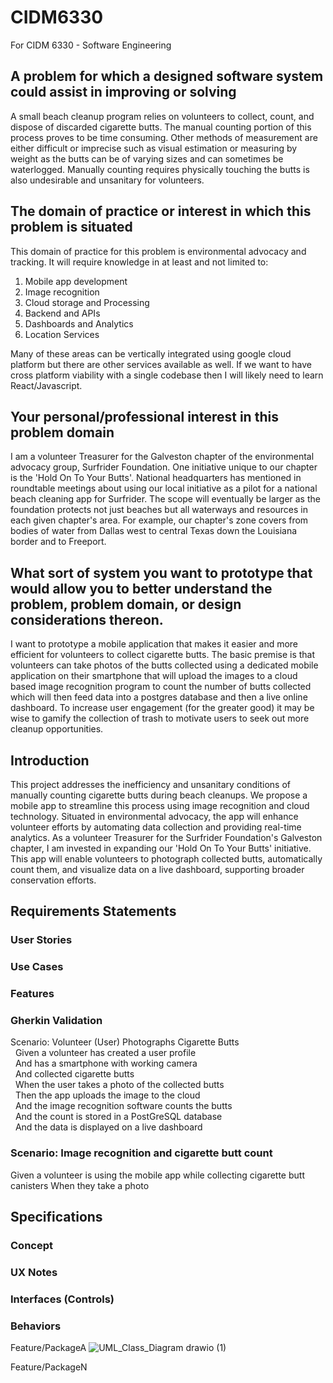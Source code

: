 # CIDM6330
  For CIDM 6330 - Software Engineering

## A problem for which a designed software system could assist in improving or solving
  A small beach cleanup program relies on volunteers to collect, count, and dispose of discarded cigarette butts. The manual counting portion of this process proves to be time consuming. Other methods of measurement are either difficult or imprecise such as visual estimation or measuring by weight as the butts can be of varying sizes and can sometimes be waterlogged. Manually counting requires physically touching the butts is also undesirable and unsanitary for volunteers.

## The domain of practice or interest in which this problem is situated
This domain of practice for this problem is environmental advocacy and tracking. It will require knowledge in at least and not limited to:
  1. Mobile app development
  2. Image recognition
  3. Cloud storage and Processing
  4. Backend and APIs
  5. Dashboards and Analytics
  6. Location Services

Many of these areas can be vertically integrated using google cloud platform but there are other services available as well. If we want to have cross platform viability with a single codebase then I will likely need to learn React/Javascript.

## Your personal/professional interest in this problem domain
  I am a volunteer Treasurer for the Galveston chapter of the environmental advocacy group, Surfrider Foundation. One initiative unique to our chapter is the 'Hold On To Your Butts'. National headquarters has mentioned in roundtable meetings about using our local initiative as a pilot for a national beach cleaning app for Surfrider. The scope will eventually be larger as the foundation protects not just beaches but all waterways and resources in each given chapter's area. For example, our chapter's zone covers from bodies of water from Dallas west to central Texas down the Louisiana border and to Freeport.

## What sort of system you want to prototype that would allow you to better understand the problem, problem domain, or design considerations thereon.
  I want to prototype a mobile application that makes it easier and more efficient for volunteers to collect cigarette butts. The basic premise is that volunteers can take photos of the butts collected using a dedicated mobile application on their smartphone that will upload the images to a cloud based image recognition program to count the number of butts collected which will then feed data into a postgres database and then a live online dashboard. To increase user engagement (for the greater good) it may be wise to gamify the collection of trash to motivate users to seek out more cleanup opportunities.


## Introduction

  This project addresses the inefficiency and unsanitary conditions of manually counting cigarette butts during beach cleanups. We propose a mobile app to streamline this process using image recognition and cloud technology. Situated in environmental advocacy, the app will enhance volunteer efforts by automating data collection and providing real-time analytics.
  As a volunteer Treasurer for the Surfrider Foundation's Galveston chapter, I am invested in expanding our 'Hold On To Your Butts' initiative. This app will enable volunteers to photograph collected butts, automatically count them, and visualize data on a live dashboard, supporting broader conservation efforts.

## Requirements Statements

###  User Stories

###  Use Cases

###  Features

###  Gherkin Validation

Scenario: Volunteer (User) Photographs Cigarette Butts
<br> &nbsp;    Given   a volunteer has created a user profile
<br> &nbsp;      And   has a smartphone with working camera
<br> &nbsp;      And   collected cigarette butts
<br> &nbsp;     When   the user takes a photo of the collected butts
<br> &nbsp;     Then   the app uploads the image to the cloud
<br> &nbsp;      And   the image recognition software counts the butts
<br> &nbsp;      And   the count is stored in a PostGreSQL database
<br> &nbsp;      And   the data is displayed on a live dashboard

###  Scenario: Image recognition and cigarette butt count
Given a volunteer is using the mobile app while collecting cigarette butt canisters
When they take a photo

## Specifications

###  Concept

###  UX Notes

###  Interfaces (Controls)

### Behaviors
Feature/PackageA
![UML_Class_Diagram drawio (1)](https://github.com/user-attachments/assets/c7febc47-feff-4cc1-ba3d-3642ba321d6e)

  Feature/PackageN
